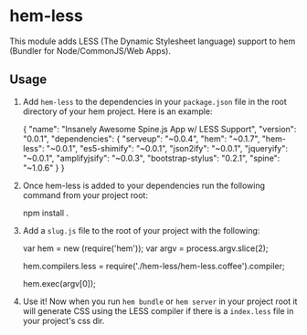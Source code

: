 # hem-less

This module adds LESS (The Dynamic Stylesheet language) support to hem (Bundler for
Node/CommonJS/Web Apps).

## Usage

1. Add `hem-less` to the dependencies in your `package.json` file in the root directory of your hem project. Here is an example:

    {
      "name": "Insanely Awesome Spine.js App w/ LESS Support",
      "version": "0.0.1",
      "dependencies": {
        "serveup": "~0.0.4",
        "hem": "~0.1.7",
        "hem-less": "~0.0.1",
        "es5-shimify": "~0.0.1",
        "json2ify": "~0.0.1",
        "jqueryify": "~0.0.1",
        "amplifyjsify": "~0.0.3",
        "bootstrap-stylus": "0.2.1",
        "spine": "~1.0.6"
      }
    }

2. Once hem-less is added to your dependencies run the following command from your project root:

    npm install .

3. Add a `slug.js` file to the root of your project with the following:

    var hem  = new (require('hem'));
    var argv = process.argv.slice(2);

    hem.compilers.less = require('./hem-less/hem-less.coffee').compiler;

    hem.exec(argv[0]);

4. Use it! Now when you run `hem bundle` or `hem server` in your project root it will generate CSS using the LESS  compiler if there is a `index.less` file in your project's css dir.
